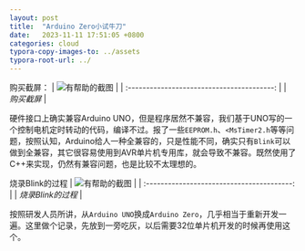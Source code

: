 ```yaml
---
layout: post
title:  "Arduino Zero小试牛刀"
date:   2023-11-11 17:51:05 +0800
categories: cloud
typora-copy-images-to: ../assets
typora-root-url: ../
---
```


购买截屏： 
| ![有帮助的截图](/assets/WX20231111-170522.png) |
| :----------------------------------------: |
|          *购买截屏*          |

硬件接口上确实兼容Arduino UNO，但是程序居然不兼容，我们基于UNO写的一个控制电机定时转动的代码，编译不过。报了一些`EEPROM.h`、`<MsTimer2.h`等等问题，按照认知，Arduino给人一种全兼容的，只是性能不同，确实只有`Blink`可以做到全兼容，其它很容易使用到AVR单片机专用库，就会导致不兼容。既然使用了C++来实现，仍然有兼容问题，也是比较不太理想的。

烧录Blink的过程
| ![有帮助的截图](/assets/WX20231111-165908.png) |
| :----------------------------------------: |
|          *烧录Blink的过程*          |

按照研发人员所讲，从`Arduino UNO`换成`Arduino Zero`，几乎相当于重新开发一遍。这里做个记录，先放到一旁吃灰，以后需要32位单片机开发的时候再使用这个。
